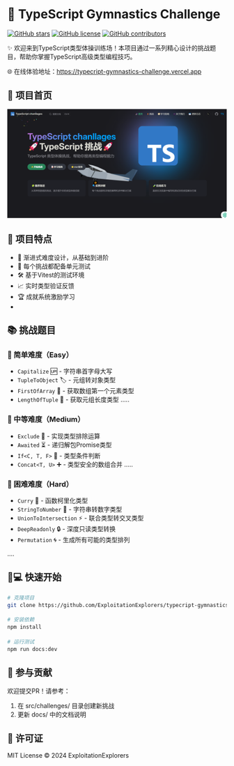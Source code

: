 # 🚀 TypeScript Gymnastics Challenge

[![GitHub stars](https://img.shields.io/github/stars/ExploitationExplorers/typecript-gymnastics-challenge?style=flat-square)](https://github.com/ExploitationExplorers/typecript-gymnastics-challenge/stargazers)
[![GitHub license](https://img.shields.io/github/license/ExploitationExplorers/typecript-gymnastics-challenge?style=flat-square)](https://github.com/ExploitationExplorers/typecript-gymnastics-challenge/blob/master/LICENSE)
[![GitHub contributors](https://img.shields.io/github/contributors/ExploitationExplorers/typecript-gymnastics-challenge?style=flat-square)](https://github.com/ExploitationExplorers/typecript-gymnastics-challenge/graphs/contributors)

✨ 欢迎来到TypeScript类型体操训练场！本项目通过一系列精心设计的挑战题目，帮助你掌握TypeScript高级类型编程技巧。

🌐 在线体验地址：https://typecript-gymnastics-challenge.vercel.app

## 🧩 项目首页

![alt text](./docs/public/image.png)

## 🎯 项目特点
- 🧩 渐进式难度设计，从基础到进阶
- 🔬 每个挑战都配备单元测试
- 🛠️ 基于Vitest的测试环境
- 📈 实时类型验证反馈
- 🏆 成就系统激励学习
- 
## 📚 挑战题目
### 🐣 简单难度（Easy）
- `Capitalize` 🆙 - 字符串首字母大写
- `TupleToObject` 🏷️ - 元组转对象类型
- `FirstOfArray` 🥇 - 获取数组第一个元素类型
- `LengthOfTuple` 📏 - 获取元组长度类型
.....
### 🦊 中等难度（Medium） 
- `Exclude` 🚫 - 实现类型排除运算
- `Awaited` ⏳ - 递归解包Promise类型
- `If<C, T, F>` 🤔 - 类型条件判断
- `Concat<T, U>` ➕ - 类型安全的数组合并
.....
### 🐉 困难难度（Hard）
- `Curry` 🍛 - 函数柯里化类型
- `StringToNumber` 🔢 - 字符串转数字类型
- `UnionToIntersection` ⚡ - 联合类型转交叉类型
- `DeepReadonly` 🔒 - 深度只读类型转换
- `Permutation` 🌀 - 生成所有可能的类型排列

....

## 🧑💻 快速开始
```bash
# 克隆项目
git clone https://github.com/ExploitationExplorers/typecript-gymnastics-challenge.git

# 安装依赖
npm install

# 运行测试
npm run docs:dev
```

## 🤝 参与贡献
欢迎提交PR！请参考：

1. 在 src/challenges/ 目录创建新挑战
2. 更新 docs/ 中的文档说明


## 📄 许可证
MIT License © 2024 ExploitationExplorers